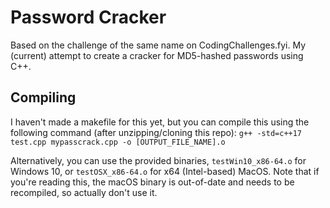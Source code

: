 # Password Cracker

Based on the challenge of the same name on CodingChallenges.fyi. My (current) attempt to create a cracker for MD5-hashed passwords using C++.

## Compiling

I haven't made a makefile for this yet, but you can compile this using the following command (after unzipping/cloning this repo): 
`g++ -std=c++17 test.cpp mypasscrack.cpp -o [OUTPUT_FILE_NAME].o`

Alternatively, you can use the provided binaries, `testWin10_x86-64.o` for Windows 10, or `testOSX_x86-64.o` for x64 (Intel-based) MacOS. Note that if you're reading this, the macOS binary is out-of-date and needs to be recompiled, so actually don't use it.